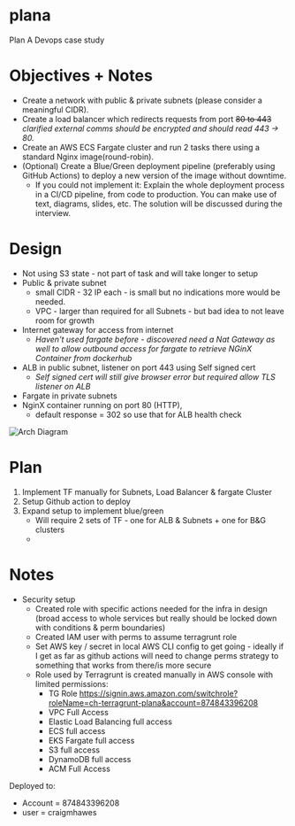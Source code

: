# plana
Plan A Devops case study

# Objectives + Notes

* Create a network with public & private subnets (please consider a meaningful CIDR).
* Create a load balancer which redirects requests from port ~~80 to 443~~ _clarified external comms should be encrypted and should read 443 -> 80._
* Create an AWS ECS Fargate cluster and run 2 tasks there using a standard Nginx image(round-robin).
* (Optional) Create a Blue/Green deployment pipeline (preferably using GitHub Actions) to deploy a new version of the image without downtime.
  * If you could not implement it: Explain the whole deployment process in a CI/CD pipeline, from code to production. You can make use of text, diagrams, slides, etc. The solution will be discussed during the interview.

# Design
* Not using S3 state - not part of task and will take longer to setup
* Public & private subnet 
  * small CIDR - 32 IP each - is small but no indications more would be needed. 
  * VPC -  larger than required for all Subnets - but bad idea to not leave room for growth
* Internet gateway for access from internet
  * *Haven't used fargate before - discovered need a Nat Gateway as well to allow outbound access for fargate to retrieve NGinX Container from dockerhub*
* ALB in public subnet, listener on port 443 using Self signed cert
  * *Self signed cert will still give browser error but required allow TLS listener on ALB*
* Fargate in private subnets
* NginX container running on port 80 (HTTP), 
  * default response = 302 so use that for ALB health check

![Arch Diagram]('./PlanAArch.png')

# Plan
1. Implement TF manually for Subnets, Load Balancer & fargate Cluster
2. Setup Github action to deploy
3. Expand setup to implement blue/green
   * Will require 2 sets of TF - one for ALB & Subnets + one for B&G clusters
   * 

# Notes
* Security setup
  * Created role with specific actions needed for the infra in design (broad access to whole services but really should be locked down with conditions & perm boundaries)
  * Created IAM user with perms to assume terragrunt role
  * Set AWS key / secret in local AWS CLI config to get going - ideally if I get as far as github actions will need to change perms strategy to something that works from there/is more secure
  * Role used by Terragrunt is created manually in AWS console with limited permissions:
    * TG Role https://signin.aws.amazon.com/switchrole?roleName=ch-terragrunt-plana&account=874843396208
    * VPC Full Access
    * Elastic Load Balancing full access 
    * ECS full access
    * EKS Fargate full access
    * S3 full access
    * DynamoDB full access
    * ACM Full Access

Deployed to:
* Account = 874843396208
* user = craigmhawes